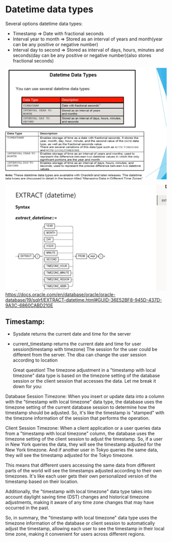# Datetime data types

Several options datetime data types:
- Timestamp => Date with fractional seconds
- Interval year to month => Stored as an interval of years and month(year can be any positive or negative number)
- Interval day to second => Stored as interval of days, hours, minutes and seconds(day can be any positive or negative number)(also stores fractional seconds)

![Alt text](../resources/timestamp.png)

![Alt text](../resources/extract.png)
https://docs.oracle.com/en/database/oracle/oracle-database/19/sqlrf/EXTRACT-datetime.html#GUID-36E52BF8-945D-437D-9A3C-6860CABD210E


## Timestamp:
- Sysdate returns the current date and time for the server
- current_timestamp returns the current date and time for user session(timestamp with timezone)
  The session for the user could be different from the server. The dba can change the user session
  according to location

  

  Great question! The timezone adjustment in a "timestamp with local timezone" data type is based on the timezone setting of the database session or the client session that accesses the data. Let me break it down for you:

Database Session Timezone: When you insert or update data into a column with the "timestamp with local timezone" data type, the database uses the timezone setting of the current database session to determine how the timestamp should be adjusted. So, it's like the timestamp is "stamped" with the timezone information of the session that performs the operation.

Client Session Timezone: When a client application or a user queries data from a "timestamp with local timezone" column, the database uses the timezone setting of the client session to adjust the timestamp. So, if a user in New York queries the data, they will see the timestamp adjusted for the New York timezone. And if another user in Tokyo queries the same data, they will see the timestamp adjusted for the Tokyo timezone.

This means that different users accessing the same data from different parts of the world will see the timestamps adjusted according to their own timezones. It's like each user gets their own personalized version of the timestamp based on their location.

Additionally, the "timestamp with local timezone" data type takes into account daylight saving time (DST) changes and historical timezone adjustments, making it aware of any time zone changes that may have occurred in the past.

So, in summary, the "timestamp with local timezone" data type uses the timezone information of the database or client session to automatically adjust the timestamp, allowing each user to see the timestamp in their local time zone, making it convenient for users across different regions.